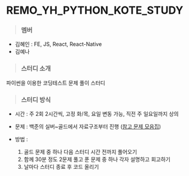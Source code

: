 # REMO_YH_PYTHON_KOTE_STUDY

> ### 멤버

- 김혜인 : FE, JS, React, React-Native
- 김예나

> ### 스터디 소개

파이썬을 이용한 코딩테스트 문제 풀이 스터디

> ### 스터디 방식

- 시간 : 주 2회 2시간씩, 고정 화/목, 요일 변동 가능, 직전 주 일요일까지 상의

- 문제 : 백준의 실버~골드에서 자료구조부터 진행 ([참고 문제 모음집](https://github.com/tony9402/baekjoon))

- 방법 :
  1. 골드 문제 중 하나 다음 스터디 시간 전까지 풀어오기
  2. 함께 30분 정도 2문제 풀고 푼 문제 중 하나 각자 설명하고 회고하기
  3. 날마다 스터디 종료 후 코드 올리기
